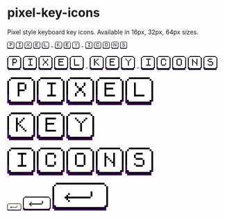 # pixel-key-icons
Pixel style keyboard key icons. Available in 16px, 32px, 64px sizes.

![16px](./16px/CapitalLetters16.png)
![16px](./16px/CapitalLetters9.png)
![16px](./16px/CapitalLetters24.png)
![16px](./16px/CapitalLetters5.png)
![16px](./16px/CapitalLetters12.png) -
![16px](./16px/CapitalLetters11.png)
![16px](./16px/CapitalLetters5.png)
![16px](./16px/CapitalLetters25.png) -
![16px](./16px/CapitalLetters9.png)
![16px](./16px/CapitalLetters3.png)
![16px](./16px/CapitalLetters15.png)
![16px](./16px/CapitalLetters14.png)
![16px](./16px/CapitalLetters19.png)

![32px](./32px/CapitalLetters16.png)
![32px](./32px/CapitalLetters9.png)
![32px](./32px/CapitalLetters24.png)
![32px](./32px/CapitalLetters5.png)
![32px](./32px/CapitalLetters12.png) -
![32px](./32px/CapitalLetters11.png)
![32px](./32px/CapitalLetters5.png)
![32px](./32px/CapitalLetters25.png) - 
![32px](./32px/CapitalLetters9.png)
![32px](./32px/CapitalLetters3.png)
![32px](./32px/CapitalLetters15.png)
![32px](./32px/CapitalLetters14.png)
![32px](./32px/CapitalLetters19.png)

![64px](./64px/CapitalLetters16.png)
![64px](./64px/CapitalLetters9.png)
![64px](./64px/CapitalLetters24.png)
![64px](./64px/CapitalLetters5.png)
![64px](./64px/CapitalLetters12.png)

![53px](./64px/CapitalLetters11.png)
![64px](./64px/CapitalLetters5.png)
![64px](./64px/CapitalLetters25.png)

![64px](./64px/CapitalLetters9.png)
![64px](./64px/CapitalLetters3.png)
![64px](./64px/CapitalLetters15.png)
![64px](./64px/CapitalLetters14.png)
![64px](./64px/CapitalLetters19.png)

![16px](./16px/Enter.png)
![32px](./32px/Enter.png)
![64px](./64px/Enter.png)